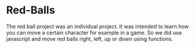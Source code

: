 # Red-Balls

The red ball project was an individual project. It was intended to learn how you can move a certain character for example in a game. So we did use javascript and move red balls right, left, up or down using functions.
